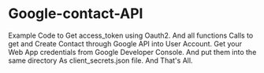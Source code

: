 # Google-contact-API
Example Code to Get access_token using Oauth2. And all functions Calls to get and Create Contact through Google API into User Account.
Get your Web App credentials from Google Developer Console. And put them into the same directory As client_secrets.json file. And That's All.
